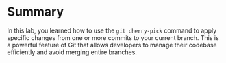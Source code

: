 # Summary

In this lab, you learned how to use the `git cherry-pick` command to apply specific changes from one or more commits to your current branch. This is a powerful feature of Git that allows developers to manage their codebase efficiently and avoid merging entire branches.
